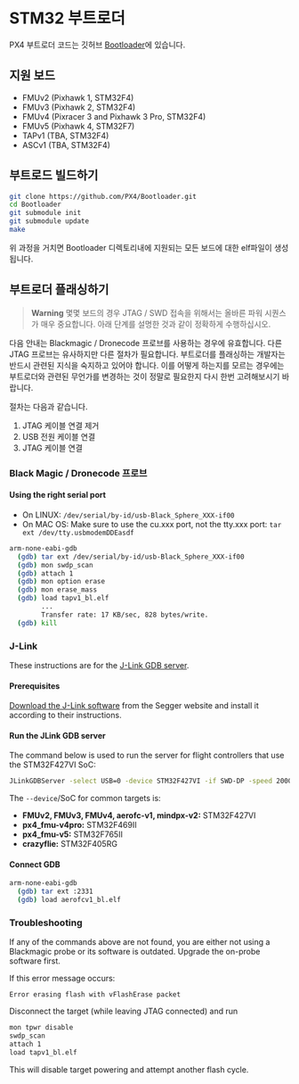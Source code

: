 # STM32 부트로더

PX4 부트로더 코드는 깃허브 [Bootloader](https://github.com/px4/bootloader)에 있습니다.

## 지원 보드

* FMUv2 (Pixhawk 1, STM32F4)
* FMUv3 (Pixhawk 2, STM32F4)
* FMUv4 (Pixracer 3 and Pixhawk 3 Pro, STM32F4)
* FMUv5 (Pixhawk 4, STM32F7)
* TAPv1 (TBA, STM32F4)
* ASCv1 (TBA, STM32F4)

## 부트로드 빌드하기

```bash
git clone https://github.com/PX4/Bootloader.git
cd Bootloader
git submodule init
git submodule update
make
```

위 과정을 거치면 Bootloader 디렉토리내에 지원되는 모든 보드에 대한 elf파일이 생성됩니다.

## 부트로더 플래싱하기

> **Warning** 몇몇 보드의 경우 JTAG / SWD 접속을 위해서는 올바른 파워 시퀀스가 매우 중요합니다. 아래 단계를 설명한 것과 같이 정확하게 수행하십시오.

다음 안내는 Blackmagic / Dronecode 프로브를 사용하는 경우에 유효합니다. 다른 JTAG 프로브는 유사하지만 다른 절차가 필요합니다. 부트로더를 플래싱하는 개발자는 반드시 관련된 지식을 숙지하고 있어야 합니다. 이를 어떻게 하는지를 모르는 경우에는 부트로더와 관련된 무언가를 변경하는 것이 정말로 필요한지 다시 한번 고려해보시기 바랍니다.

절차는 다음과 같습니다.

1. JTAG 케이블 연결 제거
2. USB 전원 케이블 연결
3. JTAG 케이블 연결

### Black Magic / Dronecode 프로브

#### Using the right serial port

* On LINUX: `/dev/serial/by-id/usb-Black_Sphere_XXX-if00`
* On MAC OS: Make sure to use the cu.xxx port, not the tty.xxx port: `tar ext /dev/tty.usbmodemDDEasdf`

```bash
arm-none-eabi-gdb
  (gdb) tar ext /dev/serial/by-id/usb-Black_Sphere_XXX-if00
  (gdb) mon swdp_scan
  (gdb) attach 1
  (gdb) mon option erase
  (gdb) mon erase_mass
  (gdb) load tapv1_bl.elf
        ...
        Transfer rate: 17 KB/sec, 828 bytes/write.
  (gdb) kill
```

### J-Link

These instructions are for the [J-Link GDB server](https://www.segger.com/jlink-gdb-server.html).

#### Prerequisites

[Download the J-Link software](https://www.segger.com/downloads/jlink) from the Segger website and install it according to their instructions.

#### Run the JLink GDB server

The command below is used to run the server for flight controllers that use the STM32F427VI SoC:

```bash
JLinkGDBServer -select USB=0 -device STM32F427VI -if SWD-DP -speed 20000
```

The `--device`/SoC for common targets is:

* **FMUv2, FMUv3, FMUv4, aerofc-v1, mindpx-v2:** STM32F427VI
* **px4_fmu-v4pro:** STM32F469II
* **px4_fmu-v5:** STM32F765II
* **crazyflie:** STM32F405RG

#### Connect GDB

```bash
arm-none-eabi-gdb
  (gdb) tar ext :2331
  (gdb) load aerofcv1_bl.elf
```

### Troubleshooting

If any of the commands above are not found, you are either not using a Blackmagic probe or its software is outdated. Upgrade the on-probe software first.

If this error message occurs:

    Error erasing flash with vFlashErase packet
    

Disconnect the target (while leaving JTAG connected) and run

```bash
mon tpwr disable
swdp_scan
attach 1
load tapv1_bl.elf
```

This will disable target powering and attempt another flash cycle.